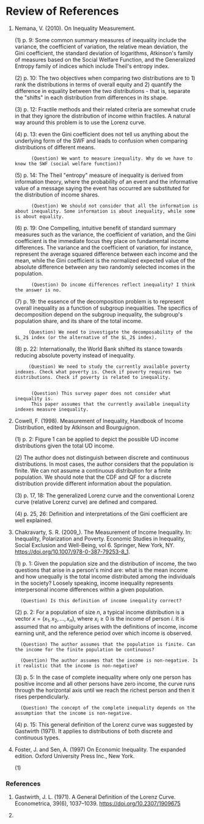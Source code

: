 # Review of References

1. Nemana, V. (2010). On Inequality Measurement.

   (1) p. 9: Some common summary measures of inequality include the variance, the coefficient of variation, the relative mean deviation,
            the Gini coefficient, the standard deviation of logarithms, Atkinson's family of measures based on the Social Welfare Function,
            and the Generalized Entropy family of indices which include Theil's entropy index.
   
   (2) p. 10: The two objectives when comparing two distributions are to 1) rank the distributions in terms of overall equity and 2)
             quantify the difference in equality between the two distributions - that is, separate the "shifts" in each distribution from
             differences in its shape.

   (3) p. 12: Fractile methods and their related criteria are somewhat crude in that they ignore the distribution of income within fractiles.
              A natural way around this problem is to use the Lorenz curve.
   
   (4) p. 13: even the Gini coefficient does not tell us anything about the underlying form of the SWF and leads to confusion when comparing distributions of different means.

             (Question) We want to measure inequality. Why do we have to know the SWF (social welfare function)?

   (5) p. 14: The Theil "entropy" measure of inequality is derived from information theory, where the probability of an event and the informative value of a message
             saying the event has occurred are substituted for the distribution of income shares.

             (Question) We should not consider that all the information is about inequality. Some information is about inequality, while some is about equality.

   (6) p. 19: One Compelling, intuitive benefit of standard summary measures such as the variance, the coefficient of variation, and the Gini coefficient is the immediate
             focus they place on fundamental income differences. The variance and the coefficient of variation, for instance, represent the average squared difference
             between each income and the mean, while the Gini coefficient is the normalized expected value of the absolute difference between any two randomly selected
             incomes in the population.

             (Question) Do income differences reflect inequality? I think the answer is no.

   (7) p. 19: the essence of the decomposition problem is to represent overall inequality as a function of subgroup inequalities.
             The specifics of decomposition depend on the subgroup inequality, the subgroup's population share, and its share of the total income.

            (Question) We need to investigate the decomposability of the $L_2$ index (or the alternative of the $L_2$ index).

   (8) p. 22: Internationally, the World Bank shifted its stance towards reducing absolute poverty instead of inequality.

            (Question) We need to study the currently available poverty indexes. Check what poverty is. Check if poverty requires two distributions. Check if poverty is related to inequality.


             (Question) This survey paper does not consider what inequality is.
             This paper assumes that the currently available inequality indexes measure inequality.

2. Cowell, F. (1998). Measurement of Inequality, Handbook of Income Distribution, edited by Atkinson and Bourguignon.

    (1) p. 2: Figure 1 can be applied to depict the possible UD income distributions given the total UD income.

    (2) The author does not distinguish between discrete and continuous distributions.
        In most cases, the author considers that the population is finite.
        We can not assume a continuous distribution for a finite population.
        We should note that the CDF and QF for a discrete distribution provide different information about the population.

    (3) p. 17, 18: The generalized Lorenz curve and the conventional Lorenz curve (relative Lorenz curve) are defined and compared.

    (4) p. 25, 26: Definition and interpretations of the Gini coefficient are well explained.

3. Chakravarty, S. R. (2009_).  The Measurement of Income Inequality. In: Inequality, Polarization and Poverty. Economic Studies in Inequality, Social Exclusion and Well-Being, vol 6. Springer, New York, NY. https://doi.org/10.1007/978-0-387-79253-8_1.

    (1) p. 1: Given the population size and the distribution of income, the two questions that arise in a person's mind are:
              what is the mean income and how unequally is the total income distributed among the individuals in the society?
              Loosely speaking, income inequality represents interpersonal income differences within a given population.

         (Question) Is this definition of income inequality correct?
   
   (2) p. 2: For a population of size $n$, a typical income distribution is a vector $x = \left( x_1, x_2, \dots, x_n \right)$,
             where $x_i \geq 0$ is the income of person $i$. It is assumed that no ambiguity arises with the definitions of income,
             income earning unit, and the reference period over which income is observed.
   
         (Question) The author assumes that the population is finite. Can the income for the finite population be continuous?

         (Question) The author assumes that the income is non-negative. Is it realistic that the income is non-negative?

   (3) p. 5: In the case of complete inequality where only one person has positive income and all other persons have zero income,
             the curve runs through the horizontal axis until we reach the richest person and then it rises perpendicularly.

         (Question) The concept of the complete inequality depends on the assumption that the income is non-negative.

   (4) p. 15: This general definition of the Lorenz curve was suggested by Gastwirth (1971).
              It applies to distributions of both discrete and continuous types.

4. Foster, J. and Sen, A. (1997) On Economic Inequality. The expanded edition. Oxford University Press Inc., New York.

     (1) 

### References

1. Gastwirth, J. L. (1971). A General Definition of the Lorenz Curve. Econometrica, 39(6), 1037–1039. https://doi.org/10.2307/1909675
   
3. 
   

